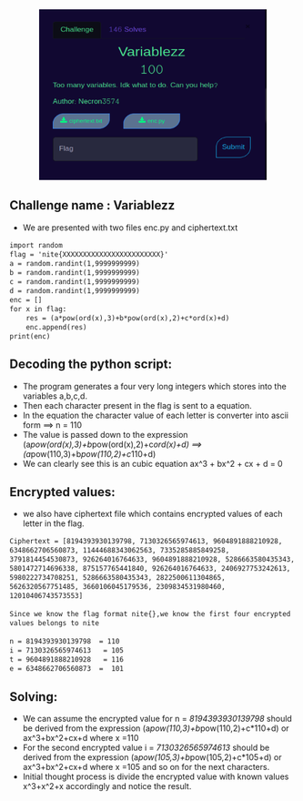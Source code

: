 <center><img src="none/variables.png" width="400" height="300" /></center>

## Challenge name : Variablezz

- We are presented with two files enc.py and ciphertext.txt

```
import random
flag = 'nite{XXXXXXXXXXXXXXXXXXXXXXXX}'
a = random.randint(1,9999999999)
b = random.randint(1,9999999999)
c = random.randint(1,9999999999)
d = random.randint(1,9999999999)
enc = []
for x in flag:
    res = (a*pow(ord(x),3)+b*pow(ord(x),2)+c*ord(x)+d)
    enc.append(res)
print(enc)

```

## Decoding the python script:

- The program generates a four very long integers which stores into the variables a,b,c,d.
- Then each character present in the flag is sent to a equation.
- In the equation the character value of each letter is converter into ascii form ==> n = 110
- The value is passed down to the expression (a*pow(ord(x),3)+b*pow(ord(x),2)+c*ord(x)+d) ==> (a*pow(110,3)+b*pow(110,2)+c*110+d)
- We can clearly see this is an cubic equation ax^3 + bx^2 + cx + d = 0 

## Encrypted values:

- we also have ciphertext file which contains encrypted values of each letter in the flag.

```
Ciphertext = [8194393930139798, 7130326565974613, 9604891888210928, 6348662706560873, 11444688343062563, 7335285885849258, 3791814454530873, 926264016764633, 9604891888210928, 5286663580435343, 5801472714696338, 875157765441840, 926264016764633, 2406927753242613, 5980222734708251, 5286663580435343, 2822500611304865, 5626320567751485, 3660106045179536, 2309834531980460, 12010406743573553]

Since we know the flag format nite{},we know the first four encrypted values belongs to nite

n = 8194393930139798  = 110
i = 7130326565974613   = 105
t = 9604891888210928   = 116
e = 6348662706560873  =  101
```

## Solving:

- We can assume the encrypted value for n =  *8194393930139798* should be derived from the expression (a*pow(110,3)+b*pow(110,2)+c*110+d) or ax^3+bx^2+cx+d where x =110
- For the second encrypted value i = *7130326565974613* should be derived from the expression  (a*pow(105,3)+b*pow(105,2)+c*105+d) or ax^3+bx^2+cx+d where x =105 and so on for the next characters.
- Initial thought process is  divide the encrypted value with known values x^3+x^2+x accordingly and notice the result.
